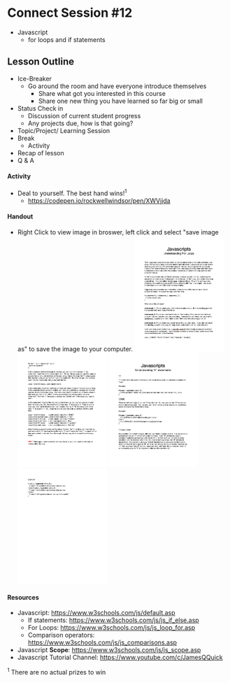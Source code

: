 # Connect Session #12

  * Javascript
    * for loops and if statements

## Lesson Outline

  * Ice-Breaker
    * Go around the room and have everyone introduce themselves
      * Share what got you interested in this course
      * Share one new thing you have learned so far big or small
  * Status Check in
    * Discussion of current student progress
    * Any projects due, how is that going?
  * Topic/Project/ Learning Session
  * Break
    * Activity
  * Recap of lesson
  * Q & A

#### Activity

  * Deal to yourself. The best hand wins!<sup>1</sup>
    * https://codepen.io/rockwellwindsor/pen/XWVjjda


#### Handout

  * Right Click to view image in broswer, left click and select "save image as" to save the image to your computer.
  <img src="./handouts/js_1.png" width="204"/> <img src="./handouts/js_2.png" width="204"/> <img src="./handouts/js_3.png" width="204"/> <img src="./handouts/js_4.png" width="204"/>

#### Resources

  * Javascript: https://www.w3schools.com/js/default.asp
    * If statements: https://www.w3schools.com/js/js_if_else.asp
    * For Loops: https://www.w3schools.com/js/js_loop_for.asp
    * Comparison operators: https://www.w3schools.com/js/js_comparisons.asp
  * Javascript <b>Scope</b>: https://www.w3schools.com/js/js_scope.asp
  * Javascript Tutorial Channel: https://www.youtube.com/c/JamesQQuick

<sup>1</sup> There are no actual prizes to win
